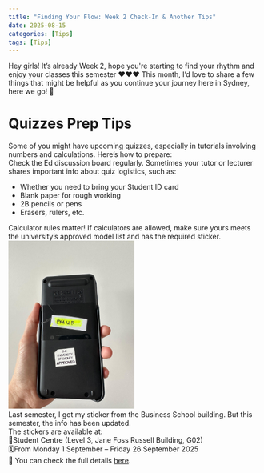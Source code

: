 ```yaml
---
title: "Finding Your Flow: Week 2 Check-In & Another Tips"
date: 2025-08-15
categories: [Tips]
tags: [Tips]
---
```


Hey girls! It’s already Week 2, hope you're starting to find your rhythm and enjoy your classes this semester ❤️❤️❤️
This month, I’d love to share a few things that might be helpful as you continue your journey here in Sydney, here we go! 🥳

# <span style="color: var(--text-accent); font-weight:bold;">Quizzes Prep Tips</span>    
Some of you might have upcoming quizzes, especially in tutorials involving numbers and calculations. Here’s how to prepare:  
Check the Ed discussion board regularly. Sometimes your tutor or lecturer shares important info about quiz logistics, such as:  
- Whether you need to bring your Student ID card  
- Blank paper for rough working  
- 2B pencils or pens  
- Erasers, rulers, etc.  

Calculator rules matter! If calculators are allowed, make sure yours meets the university’s approved model list and has the required sticker.  
<img src="/assets/img/Calculator.jpeg" alt="Calculator" width="50%">    
Last semester, I got my sticker from the Business School building. But this semester, the info has been updated.  
The stickers are available at:  
📍Student Centre (Level 3, Jane Foss Russell Building, G02)  
🗓️From Monday 1 September – Friday 26 September 2025  
🔗 You can check the full details [here](https://www.sydney.edu.au/students/exams/calculator-dictionary.html).

